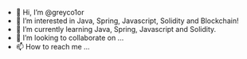 - 👋 Hi, I’m @greyco1or
- 👀 I’m interested in Java, Spring, Javascript, Solidity and Blockchain!
- 🌱 I’m currently learning Java, Spring, Javascript and Solidity.
- 💞️ I’m looking to collaborate on ...
- 📫 How to reach me ...

<!---
greyco1or/greyco1or is a ✨ special ✨ repository because its `README.md` (this file) appears on your GitHub profile.
You can click the Preview link to take a look at your changes.
--->
